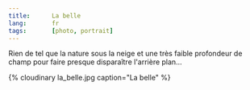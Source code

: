 ```yaml
---
title:      La belle
lang:       fr
tags:       [photo, portrait]
---
```


Rien de tel que la nature sous la neige et une très faible profondeur de champ pour faire presque disparaître l'arrière plan…

{% cloudinary la_belle.jpg caption="La belle" %}
